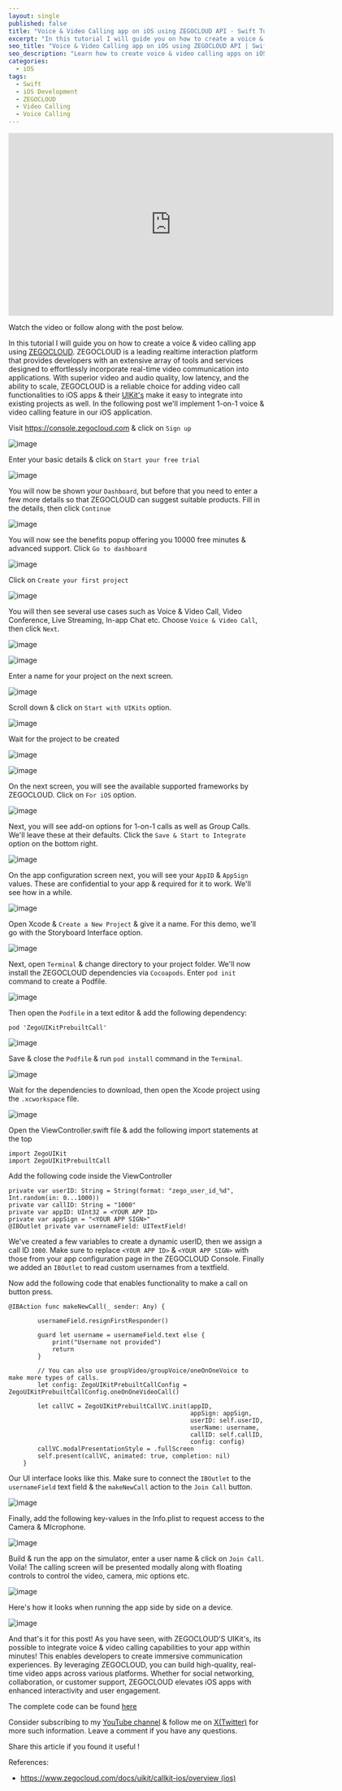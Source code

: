 ```yaml
---
layout: single
published: false
title: "Voice & Video Calling app on iOS using ZEGOCLOUD API - Swift Tutorial"
excerpt: "In this tutorial I will guide you on how to create a voice & video calling app using ZEGOCLOUD"
seo_title: "Voice & Video Calling app on iOS using ZEGOCLOUD API | Swift Tutorial"
seo_description: "Learn how to create voice & video calling apps on iOS using ZEGOCLOUD"
categories:
  - iOS
tags:
  - Swift
  - iOS Development
  - ZEGOCLOUD
  - Video Calling
  - Voice Calling
---
```

<!--![image](/assets/images/post20/zegocloud-thumbnail.png)-->

<iframe width="640" height="360" src="https://www.youtube-nocookie.com/embed/6_zJ4I_xdKM?controls=0" frameborder="0" allowfullscreen></iframe>


Watch the video or follow along with the post below.

<!--[<img src="https://img.youtube.com/vi/6_zJ4I_xdKM/hqdefault.jpg" width="768" height="432"
/>](https://www.youtube.com/embed/6_zJ4I_xdKM)-->

In this tutorial I will guide you on how to create a voice & video calling app using [ZEGOCLOUD](https://www.zegocloud.com/). ZEGOCLOUD is a leading realtime interaction platform that provides developers with an extensive array of tools and services designed to effortlessly incorporate real-time video communication into applications. With superior video and audio quality, low latency, and the ability to scale, ZEGOCLOUD is a reliable choice for adding video call functionalities to iOS apps & their [UIKit's](https://www.zegocloud.com/uikits) make it easy to integrate into existing projects as well. In the following post we'll implement 1-on-1 voice & video calling feature in our iOS application. 

Visit https://console.zegocloud.com & click on `Sign up`

![image](/assets/images/post20/p20-1.png)

Enter your basic details & click on `Start your free trial`

![image](/assets/images/post20/p20-2.png)

You will now be shown your `Dashboard`, but before that you need to enter a few more details so that ZEGOCLOUD can suggest suitable products. Fill in the details, then click `Continue`

![image](/assets/images/post20/p20-3.png)

You will now see the benefits popup offering you 10000 free minutes & advanced support. Click `Go to dashboard`

![image](/assets/images/post20/p20-4.png)

Click on `Create your first project`

![image](/assets/images/post20/p20-5.png)

You will then see several use cases such as Voice & Video Call, Video Conference, Live Streaming, In-app Chat etc. Choose `Voice & Video Call`, then click `Next`.

![image](/assets/images/post20/p20-6.png)

![image](/assets/images/post20/p20-7.png)

Enter a name for your project on the next screen.

![image](/assets/images/post20/p20-8.png)

Scroll down & click on `Start with UIKits` option.

![image](/assets/images/post20/p20-9.png)

Wait for the project to be created

![image](/assets/images/post20/p20-10.png)

![image](/assets/images/post20/p20-11.png)

On the next screen, you will see the available supported frameworks by ZEGOCLOUD. Click on `For iOS` option.

![image](/assets/images/post20/p20-12.png)

Next, you will see add-on options for 1-on-1 calls as well as Group Calls. We'll leave these at their defaults. Click the `Save & Start to Integrate` option on the bottom right.

![image](/assets/images/post20/p20-13.png)

On the app configuration screen next, you will see your `AppID` & `AppSign` values. These are confidential to your app & required for it to work. We'll see how in a while.

![image](/assets/images/post20/p20-14.png)

Open Xcode & `Create a New Project` & give it a name. For this demo, we'll go with the Storyboard Interface option.

![image](/assets/images/post20/p20-15.png)

Next, open `Terminal` & change directory to your project folder. We'll now install the ZEGOCLOUD dependencies via `Cocoapods`. Enter `pod init` command to create a Podfile.

![image](/assets/images/post20/p20-16.png)

Then open the `Podfile` in a text editor & add the following dependency:

`pod 'ZegoUIKitPrebuiltCall'`

![image](/assets/images/post20/p20-17.png)

Save & close the `Podfile` & run `pod install` command in the `Terminal`.

![image](/assets/images/post20/p20-18.png)

Wait for the dependencies to download, then open the Xcode project using the `.xcworkspace` file.

![image](/assets/images/post20/p20-19.png)

Open the ViewController.swift file & add the following import statements at the top
```
import ZegoUIKit
import ZegoUIKitPrebuiltCall
```

Add the following code inside the ViewController

```
private var userID: String = String(format: "zego_user_id_%d", Int.random(in: 0...1000))
private var callID: String = "1000"
private var appID: UInt32 = <YOUR APP ID>
private var appSign = "<YOUR APP SIGN>"
@IBOutlet private var usernameField: UITextField!
```

We've created a few variables to create a dynamic userID, then we assign a call ID `1000`. Make sure to replace `<YOUR APP ID>` & `<YOUR APP SIGN>` with those from your app configuration page in the ZEGOCLOUD Console. Finally we added an `IBOutlet` to read custom usernames from a textfield.

Now add the following code that enables functionality to make a call on button press.

```
@IBAction func makeNewCall(_ sender: Any) {
        
        usernameField.resignFirstResponder()
        
        guard let username = usernameField.text else {
            print("Username not provided")
            return
        }
        
        // You can also use groupVideo/groupVoice/oneOnOneVoice to make more types of calls.
        let config: ZegoUIKitPrebuiltCallConfig = ZegoUIKitPrebuiltCallConfig.oneOnOneVideoCall()
        
        let callVC = ZegoUIKitPrebuiltCallVC.init(appID,
                                                  appSign: appSign,
                                                  userID: self.userID,
                                                  userName: username,
                                                  callID: self.callID,
                                                  config: config)
        callVC.modalPresentationStyle = .fullScreen
        self.present(callVC, animated: true, completion: nil)
    }
```

Our UI interface looks like this. Make sure to connect the `IBOutlet` to the `usernameField` text field & the `makeNewCall` action to the `Join Call` button.

![image](/assets/images/post20/p20-20.png)

Finally, add the following key-values in the Info.plist to request access to the Camera & MIcrophone.

![image](/assets/images/post20/p20-21.png)


Build & run the app on the simulator, enter a user name & click on `Join Call`. Voila! The calling screen will be presented modally along with floating controls to control the video, camera, mic options etc.

![image](/assets/images/post20/p20-22.png)

Here's how it looks when running the app side by side on a device.

![image](/assets/images/post20/p20-23.png)

And that's it for this post! As you have seen, with ZEGOCLOUD'S UIKit's, its possible to integrate voice & video calling capabilities to your app within minutes! This enables developers to create immersive communication experiences. By leveraging ZEGOCLOUD, you can build high-quality, real-time video apps across various platforms. Whether for social networking, collaboration, or customer support, ZEGOCLOUD elevates iOS apps with enhanced interactivity and user engagement.

The complete code can be found [here](https://github.com/anupdsouza/ios-zegocloud-demo)


Consider subscribing to my [YouTube channel](https://www.youtube.com/@swiftodyssey?sub_confirmation=1) & follow me on [X(Twitter)](https://twitter.com/swift_odyssey) for more such information. Leave a comment if you have any questions. 

Share this article if you found it useful !

References:
* https://www.zegocloud.com/docs/uikit/callkit-ios/overview (ios)
